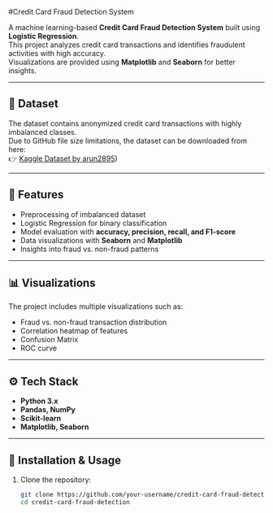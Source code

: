 #Credit Card Fraud Detection System

A machine learning-based **Credit Card Fraud Detection System** built using **Logistic Regression**.  
This project analyzes credit card transactions and identifies fraudulent activities with high accuracy.  
Visualizations are provided using **Matplotlib** and **Seaborn** for better insights.

---

## 📂 Dataset
The dataset contains anonymized credit card transactions with highly imbalanced classes.  
Due to GitHub file size limitations, the dataset can be downloaded from here:  
👉 [Kaggle Dataset by arun2895](https://www.kaggle.com/datasets/arun2895/credit-card-dataset))  

---

## 🔑 Features
- Preprocessing of imbalanced dataset  
- Logistic Regression for binary classification  
- Model evaluation with **accuracy, precision, recall, and F1-score**  
- Data visualizations with **Seaborn** and **Matplotlib**  
- Insights into fraud vs. non-fraud patterns  

---

## 📊 Visualizations
The project includes multiple visualizations such as:  
- Fraud vs. non-fraud transaction distribution  
- Correlation heatmap of features  
- Confusion Matrix  
- ROC curve  

---

## ⚙️ Tech Stack
- **Python 3.x**  
- **Pandas, NumPy**  
- **Scikit-learn**  
- **Matplotlib, Seaborn**  

---

## 🚀 Installation & Usage
1. Clone the repository:
   ```bash
   git clone https://github.com/your-username/credit-card-fraud-detection.git
   cd credit-card-fraud-detection
